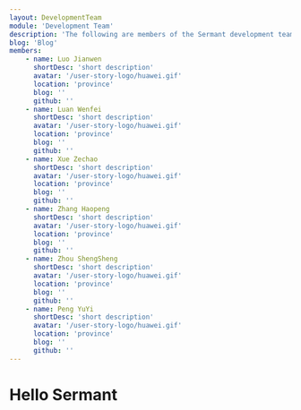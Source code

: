 ```yaml
---
layout: DevelopmentTeam
module: 'Development Team'
description: 'The following are members of the Sermant development team who have made significant contributions to the Sermant ecosystem and have a long-term commitment to the success of the project and its users.'
blog: 'Blog'
members: 
    - name: Luo Jianwen
      shortDesc: 'short description'
      avatar: '/user-story-logo/huawei.gif'
      location: 'province'
      blog: ''
      github: ''
    - name: Luan Wenfei
      shortDesc: 'short description'
      avatar: '/user-story-logo/huawei.gif'
      location: 'province'
      blog: ''
      github: ''
    - name: Xue Zechao
      shortDesc: 'short description'
      avatar: '/user-story-logo/huawei.gif'
      location: 'province'
      blog: ''
      github: ''
    - name: Zhang Haopeng
      shortDesc: 'short description'
      avatar: '/user-story-logo/huawei.gif'
      location: 'province'
      blog: ''
      github: ''
    - name: Zhou ShengSheng
      shortDesc: 'short description'
      avatar: '/user-story-logo/huawei.gif'
      location: 'province'
      blog: ''
      github: ''
    - name: Peng YuYi
      shortDesc: 'short description'
      avatar: '/user-story-logo/huawei.gif'
      location: 'province'
      blog: ''
      github: ''    
---
```

# Hello Sermant 